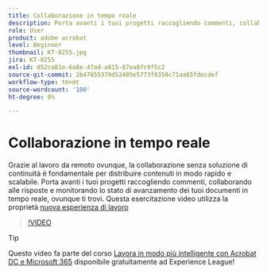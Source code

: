 ```yaml
---
title: Collaborazione in tempo reale
description: Porta avanti i tuoi progetti raccogliendo commenti, collaborando alle risposte e monitorando lo stato di avanzamento dei tuoi documenti in tempo reale, ovunque ti trovi
role: User
product: adobe acrobat
level: Beginner
thumbnail: KT-8255.jpg
jira: KT-8255
exl-id: d52ca81e-6a8e-47ad-a815-87ea8fc9f5c2
source-git-commit: 2b47655370d52405e5773f0358c71aa65fdecdef
workflow-type: tm+mt
source-wordcount: '100'
ht-degree: 0%

---
```


# Collaborazione in tempo reale

Grazie al lavoro da remoto ovunque, la collaborazione senza soluzione di continuità è fondamentale per distribuire contenuti in modo rapido e scalabile. Porta avanti i tuoi progetti raccogliendo commenti, collaborando alle risposte e monitorando lo stato di avanzamento dei tuoi documenti in tempo reale, ovunque ti trovi. Questa esercitazione video utilizza la proprietà [nuova esperienza di lavoro](new-workspace.md)

>[!VIDEO](https://video.tv.adobe.com/v/337500?quality=12&learn=on&hidetitle=true)

>[!TIP]
>
>Questo video fa parte del corso [Lavora in modo più intelligente con Acrobat DC e Microsoft 365](https://experienceleague.adobe.com/?recommended=Acrobat-U-1-2021.microsoft365) disponibile gratuitamente ad Experience League!

